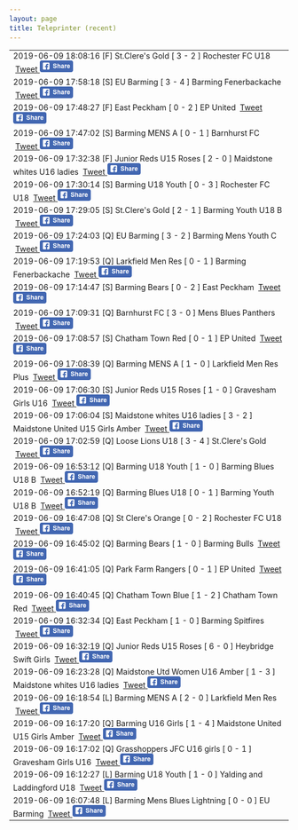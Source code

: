 ```yaml
---
layout: page
title: Teleprinter (recent)
---
```


<table><tr><td>2019-06-09 18:08:16 [F] St.Clere's Gold [ 3 - 2 ] Rochester FC U18 &nbsp;<a class="" href="https://twitter.com/intent/tweet?text=[F]+St.Clere's+Gold+[+3+-+2+]+Rochester+FC+U18&hashtags=BYFCtournament2017">Tweet</a><a href="https://www.facebook.com/sharer/sharer.php?u=http%3A%2F%2Ftournament.barmingyouth.co.uk%2Fteleprinter.html
&picture=https%3A%2F%2Fscontent-lhr3-1.xx.fbcdn.net%2Fv%2Ft1.0-9%2F10906024_1597801090451427_3821196858506344826_n.jpg%3Foh%3Db070fab9d4cc6d0fa728858df853d53b%26oe%3D59B17872
  &title=Barming%20Youth%20Football%20Club%20tournament%202017%3A%20result
  &quote=[F]+St.Clere's+Gold+[+3+-+2+]+Rochester+FC+U18
  &description=[F]+St.Clere's+Gold+[+3+-+2+]+Rochester+FC+U18" target="_blank">
    <img src="assets/images/facebook-share-button-60.png" alt="Share on Facebook">
    </a></td></tr>
<tr><td>2019-06-09 17:58:18 [S] EU Barming [ 3 - 4 ] Barming Fenerbackache &nbsp;<a class="" href="https://twitter.com/intent/tweet?text=[S]+EU+Barming+[+3+-+4+]+Barming+Fenerbackache&hashtags=BYFCtournament2017">Tweet</a><a href="https://www.facebook.com/sharer/sharer.php?u=http%3A%2F%2Ftournament.barmingyouth.co.uk%2Fteleprinter.html
&picture=https%3A%2F%2Fscontent-lhr3-1.xx.fbcdn.net%2Fv%2Ft1.0-9%2F10906024_1597801090451427_3821196858506344826_n.jpg%3Foh%3Db070fab9d4cc6d0fa728858df853d53b%26oe%3D59B17872
  &title=Barming%20Youth%20Football%20Club%20tournament%202017%3A%20result
  &quote=[S]+EU+Barming+[+3+-+4+]+Barming+Fenerbackache
  &description=[S]+EU+Barming+[+3+-+4+]+Barming+Fenerbackache" target="_blank">
    <img src="assets/images/facebook-share-button-60.png" alt="Share on Facebook">
    </a></td></tr>
<tr><td>2019-06-09 17:48:27 [F] East Peckham  [ 0 - 2 ] EP United &nbsp;<a class="" href="https://twitter.com/intent/tweet?text=[F]+East+Peckham++[+0+-+2+]+EP+United&hashtags=BYFCtournament2017">Tweet</a><a href="https://www.facebook.com/sharer/sharer.php?u=http%3A%2F%2Ftournament.barmingyouth.co.uk%2Fteleprinter.html
&picture=https%3A%2F%2Fscontent-lhr3-1.xx.fbcdn.net%2Fv%2Ft1.0-9%2F10906024_1597801090451427_3821196858506344826_n.jpg%3Foh%3Db070fab9d4cc6d0fa728858df853d53b%26oe%3D59B17872
  &title=Barming%20Youth%20Football%20Club%20tournament%202017%3A%20result
  &quote=[F]+East+Peckham++[+0+-+2+]+EP+United
  &description=[F]+East+Peckham++[+0+-+2+]+EP+United" target="_blank">
    <img src="assets/images/facebook-share-button-60.png" alt="Share on Facebook">
    </a></td></tr>
<tr><td>2019-06-09 17:47:02 [S] Barming MENS A [ 0 - 1 ] Barnhurst FC &nbsp;<a class="" href="https://twitter.com/intent/tweet?text=[S]+Barming+MENS+A+[+0+-+1+]+Barnhurst+FC&hashtags=BYFCtournament2017">Tweet</a><a href="https://www.facebook.com/sharer/sharer.php?u=http%3A%2F%2Ftournament.barmingyouth.co.uk%2Fteleprinter.html
&picture=https%3A%2F%2Fscontent-lhr3-1.xx.fbcdn.net%2Fv%2Ft1.0-9%2F10906024_1597801090451427_3821196858506344826_n.jpg%3Foh%3Db070fab9d4cc6d0fa728858df853d53b%26oe%3D59B17872
  &title=Barming%20Youth%20Football%20Club%20tournament%202017%3A%20result
  &quote=[S]+Barming+MENS+A+[+0+-+1+]+Barnhurst+FC
  &description=[S]+Barming+MENS+A+[+0+-+1+]+Barnhurst+FC" target="_blank">
    <img src="assets/images/facebook-share-button-60.png" alt="Share on Facebook">
    </a></td></tr>
<tr><td>2019-06-09 17:32:38 [F] Junior Reds U15 Roses [ 2 - 0 ] Maidstone whites U16 ladies &nbsp;<a class="" href="https://twitter.com/intent/tweet?text=[F]+Junior+Reds+U15+Roses+[+2+-+0+]+Maidstone+whites+U16+ladies&hashtags=BYFCtournament2017">Tweet</a><a href="https://www.facebook.com/sharer/sharer.php?u=http%3A%2F%2Ftournament.barmingyouth.co.uk%2Fteleprinter.html
&picture=https%3A%2F%2Fscontent-lhr3-1.xx.fbcdn.net%2Fv%2Ft1.0-9%2F10906024_1597801090451427_3821196858506344826_n.jpg%3Foh%3Db070fab9d4cc6d0fa728858df853d53b%26oe%3D59B17872
  &title=Barming%20Youth%20Football%20Club%20tournament%202017%3A%20result
  &quote=[F]+Junior+Reds+U15+Roses+[+2+-+0+]+Maidstone+whites+U16+ladies
  &description=[F]+Junior+Reds+U15+Roses+[+2+-+0+]+Maidstone+whites+U16+ladies" target="_blank">
    <img src="assets/images/facebook-share-button-60.png" alt="Share on Facebook">
    </a></td></tr>
<tr><td>2019-06-09 17:30:14 [S] Barming U18 Youth [ 0 - 3 ] Rochester FC U18 &nbsp;<a class="" href="https://twitter.com/intent/tweet?text=[S]+Barming+U18+Youth+[+0+-+3+]+Rochester+FC+U18&hashtags=BYFCtournament2017">Tweet</a><a href="https://www.facebook.com/sharer/sharer.php?u=http%3A%2F%2Ftournament.barmingyouth.co.uk%2Fteleprinter.html
&picture=https%3A%2F%2Fscontent-lhr3-1.xx.fbcdn.net%2Fv%2Ft1.0-9%2F10906024_1597801090451427_3821196858506344826_n.jpg%3Foh%3Db070fab9d4cc6d0fa728858df853d53b%26oe%3D59B17872
  &title=Barming%20Youth%20Football%20Club%20tournament%202017%3A%20result
  &quote=[S]+Barming+U18+Youth+[+0+-+3+]+Rochester+FC+U18
  &description=[S]+Barming+U18+Youth+[+0+-+3+]+Rochester+FC+U18" target="_blank">
    <img src="assets/images/facebook-share-button-60.png" alt="Share on Facebook">
    </a></td></tr>
<tr><td>2019-06-09 17:29:05 [S] St.Clere's Gold [ 2 - 1 ] Barming Youth U18 B &nbsp;<a class="" href="https://twitter.com/intent/tweet?text=[S]+St.Clere's+Gold+[+2+-+1+]+Barming+Youth+U18+B&hashtags=BYFCtournament2017">Tweet</a><a href="https://www.facebook.com/sharer/sharer.php?u=http%3A%2F%2Ftournament.barmingyouth.co.uk%2Fteleprinter.html
&picture=https%3A%2F%2Fscontent-lhr3-1.xx.fbcdn.net%2Fv%2Ft1.0-9%2F10906024_1597801090451427_3821196858506344826_n.jpg%3Foh%3Db070fab9d4cc6d0fa728858df853d53b%26oe%3D59B17872
  &title=Barming%20Youth%20Football%20Club%20tournament%202017%3A%20result
  &quote=[S]+St.Clere's+Gold+[+2+-+1+]+Barming+Youth+U18+B
  &description=[S]+St.Clere's+Gold+[+2+-+1+]+Barming+Youth+U18+B" target="_blank">
    <img src="assets/images/facebook-share-button-60.png" alt="Share on Facebook">
    </a></td></tr>
<tr><td>2019-06-09 17:24:03 [Q] EU Barming [ 3 - 2 ] Barming Mens Youth C &nbsp;<a class="" href="https://twitter.com/intent/tweet?text=[Q]+EU+Barming+[+3+-+2+]+Barming+Mens+Youth+C&hashtags=BYFCtournament2017">Tweet</a><a href="https://www.facebook.com/sharer/sharer.php?u=http%3A%2F%2Ftournament.barmingyouth.co.uk%2Fteleprinter.html
&picture=https%3A%2F%2Fscontent-lhr3-1.xx.fbcdn.net%2Fv%2Ft1.0-9%2F10906024_1597801090451427_3821196858506344826_n.jpg%3Foh%3Db070fab9d4cc6d0fa728858df853d53b%26oe%3D59B17872
  &title=Barming%20Youth%20Football%20Club%20tournament%202017%3A%20result
  &quote=[Q]+EU+Barming+[+3+-+2+]+Barming+Mens+Youth+C
  &description=[Q]+EU+Barming+[+3+-+2+]+Barming+Mens+Youth+C" target="_blank">
    <img src="assets/images/facebook-share-button-60.png" alt="Share on Facebook">
    </a></td></tr>
<tr><td>2019-06-09 17:19:53 [Q] Larkfield Men Res [ 0 - 1 ] Barming Fenerbackache &nbsp;<a class="" href="https://twitter.com/intent/tweet?text=[Q]+Larkfield+Men+Res+[+0+-+1+]+Barming+Fenerbackache&hashtags=BYFCtournament2017">Tweet</a><a href="https://www.facebook.com/sharer/sharer.php?u=http%3A%2F%2Ftournament.barmingyouth.co.uk%2Fteleprinter.html
&picture=https%3A%2F%2Fscontent-lhr3-1.xx.fbcdn.net%2Fv%2Ft1.0-9%2F10906024_1597801090451427_3821196858506344826_n.jpg%3Foh%3Db070fab9d4cc6d0fa728858df853d53b%26oe%3D59B17872
  &title=Barming%20Youth%20Football%20Club%20tournament%202017%3A%20result
  &quote=[Q]+Larkfield+Men+Res+[+0+-+1+]+Barming+Fenerbackache
  &description=[Q]+Larkfield+Men+Res+[+0+-+1+]+Barming+Fenerbackache" target="_blank">
    <img src="assets/images/facebook-share-button-60.png" alt="Share on Facebook">
    </a></td></tr>
<tr><td>2019-06-09 17:14:47 [S] Barming Bears [ 0 - 2 ] East Peckham  &nbsp;<a class="" href="https://twitter.com/intent/tweet?text=[S]+Barming+Bears+[+0+-+2+]+East+Peckham+&hashtags=BYFCtournament2017">Tweet</a><a href="https://www.facebook.com/sharer/sharer.php?u=http%3A%2F%2Ftournament.barmingyouth.co.uk%2Fteleprinter.html
&picture=https%3A%2F%2Fscontent-lhr3-1.xx.fbcdn.net%2Fv%2Ft1.0-9%2F10906024_1597801090451427_3821196858506344826_n.jpg%3Foh%3Db070fab9d4cc6d0fa728858df853d53b%26oe%3D59B17872
  &title=Barming%20Youth%20Football%20Club%20tournament%202017%3A%20result
  &quote=[S]+Barming+Bears+[+0+-+2+]+East+Peckham+
  &description=[S]+Barming+Bears+[+0+-+2+]+East+Peckham+" target="_blank">
    <img src="assets/images/facebook-share-button-60.png" alt="Share on Facebook">
    </a></td></tr>
<tr><td>2019-06-09 17:09:31 [Q] Barnhurst FC [ 3 - 0 ] Mens Blues Panthers &nbsp;<a class="" href="https://twitter.com/intent/tweet?text=[Q]+Barnhurst+FC+[+3+-+0+]+Mens+Blues+Panthers&hashtags=BYFCtournament2017">Tweet</a><a href="https://www.facebook.com/sharer/sharer.php?u=http%3A%2F%2Ftournament.barmingyouth.co.uk%2Fteleprinter.html
&picture=https%3A%2F%2Fscontent-lhr3-1.xx.fbcdn.net%2Fv%2Ft1.0-9%2F10906024_1597801090451427_3821196858506344826_n.jpg%3Foh%3Db070fab9d4cc6d0fa728858df853d53b%26oe%3D59B17872
  &title=Barming%20Youth%20Football%20Club%20tournament%202017%3A%20result
  &quote=[Q]+Barnhurst+FC+[+3+-+0+]+Mens+Blues+Panthers
  &description=[Q]+Barnhurst+FC+[+3+-+0+]+Mens+Blues+Panthers" target="_blank">
    <img src="assets/images/facebook-share-button-60.png" alt="Share on Facebook">
    </a></td></tr>
<tr><td>2019-06-09 17:08:57 [S] Chatham Town Red [ 0 - 1 ] EP United &nbsp;<a class="" href="https://twitter.com/intent/tweet?text=[S]+Chatham+Town+Red+[+0+-+1+]+EP+United&hashtags=BYFCtournament2017">Tweet</a><a href="https://www.facebook.com/sharer/sharer.php?u=http%3A%2F%2Ftournament.barmingyouth.co.uk%2Fteleprinter.html
&picture=https%3A%2F%2Fscontent-lhr3-1.xx.fbcdn.net%2Fv%2Ft1.0-9%2F10906024_1597801090451427_3821196858506344826_n.jpg%3Foh%3Db070fab9d4cc6d0fa728858df853d53b%26oe%3D59B17872
  &title=Barming%20Youth%20Football%20Club%20tournament%202017%3A%20result
  &quote=[S]+Chatham+Town+Red+[+0+-+1+]+EP+United
  &description=[S]+Chatham+Town+Red+[+0+-+1+]+EP+United" target="_blank">
    <img src="assets/images/facebook-share-button-60.png" alt="Share on Facebook">
    </a></td></tr>
<tr><td>2019-06-09 17:08:39 [Q] Barming MENS A [ 1 - 0 ] Larkfield Men Res Plus &nbsp;<a class="" href="https://twitter.com/intent/tweet?text=[Q]+Barming+MENS+A+[+1+-+0+]+Larkfield+Men+Res+Plus&hashtags=BYFCtournament2017">Tweet</a><a href="https://www.facebook.com/sharer/sharer.php?u=http%3A%2F%2Ftournament.barmingyouth.co.uk%2Fteleprinter.html
&picture=https%3A%2F%2Fscontent-lhr3-1.xx.fbcdn.net%2Fv%2Ft1.0-9%2F10906024_1597801090451427_3821196858506344826_n.jpg%3Foh%3Db070fab9d4cc6d0fa728858df853d53b%26oe%3D59B17872
  &title=Barming%20Youth%20Football%20Club%20tournament%202017%3A%20result
  &quote=[Q]+Barming+MENS+A+[+1+-+0+]+Larkfield+Men+Res+Plus
  &description=[Q]+Barming+MENS+A+[+1+-+0+]+Larkfield+Men+Res+Plus" target="_blank">
    <img src="assets/images/facebook-share-button-60.png" alt="Share on Facebook">
    </a></td></tr>
<tr><td>2019-06-09 17:06:30 [S] Junior Reds U15 Roses [ 1 - 0 ] Gravesham Girls U16 &nbsp;<a class="" href="https://twitter.com/intent/tweet?text=[S]+Junior+Reds+U15+Roses+[+1+-+0+]+Gravesham+Girls+U16&hashtags=BYFCtournament2017">Tweet</a><a href="https://www.facebook.com/sharer/sharer.php?u=http%3A%2F%2Ftournament.barmingyouth.co.uk%2Fteleprinter.html
&picture=https%3A%2F%2Fscontent-lhr3-1.xx.fbcdn.net%2Fv%2Ft1.0-9%2F10906024_1597801090451427_3821196858506344826_n.jpg%3Foh%3Db070fab9d4cc6d0fa728858df853d53b%26oe%3D59B17872
  &title=Barming%20Youth%20Football%20Club%20tournament%202017%3A%20result
  &quote=[S]+Junior+Reds+U15+Roses+[+1+-+0+]+Gravesham+Girls+U16
  &description=[S]+Junior+Reds+U15+Roses+[+1+-+0+]+Gravesham+Girls+U16" target="_blank">
    <img src="assets/images/facebook-share-button-60.png" alt="Share on Facebook">
    </a></td></tr>
<tr><td>2019-06-09 17:06:04 [S] Maidstone whites U16 ladies [ 3 - 2 ] Maidstone United U15 Girls Amber &nbsp;<a class="" href="https://twitter.com/intent/tweet?text=[S]+Maidstone+whites+U16+ladies+[+3+-+2+]+Maidstone+United+U15+Girls+Amber&hashtags=BYFCtournament2017">Tweet</a><a href="https://www.facebook.com/sharer/sharer.php?u=http%3A%2F%2Ftournament.barmingyouth.co.uk%2Fteleprinter.html
&picture=https%3A%2F%2Fscontent-lhr3-1.xx.fbcdn.net%2Fv%2Ft1.0-9%2F10906024_1597801090451427_3821196858506344826_n.jpg%3Foh%3Db070fab9d4cc6d0fa728858df853d53b%26oe%3D59B17872
  &title=Barming%20Youth%20Football%20Club%20tournament%202017%3A%20result
  &quote=[S]+Maidstone+whites+U16+ladies+[+3+-+2+]+Maidstone+United+U15+Girls+Amber
  &description=[S]+Maidstone+whites+U16+ladies+[+3+-+2+]+Maidstone+United+U15+Girls+Amber" target="_blank">
    <img src="assets/images/facebook-share-button-60.png" alt="Share on Facebook">
    </a></td></tr>
<tr><td>2019-06-09 17:02:59 [Q] Loose Lions U18 [ 3 - 4 ] St.Clere's Gold &nbsp;<a class="" href="https://twitter.com/intent/tweet?text=[Q]+Loose+Lions+U18+[+3+-+4+]+St.Clere's+Gold&hashtags=BYFCtournament2017">Tweet</a><a href="https://www.facebook.com/sharer/sharer.php?u=http%3A%2F%2Ftournament.barmingyouth.co.uk%2Fteleprinter.html
&picture=https%3A%2F%2Fscontent-lhr3-1.xx.fbcdn.net%2Fv%2Ft1.0-9%2F10906024_1597801090451427_3821196858506344826_n.jpg%3Foh%3Db070fab9d4cc6d0fa728858df853d53b%26oe%3D59B17872
  &title=Barming%20Youth%20Football%20Club%20tournament%202017%3A%20result
  &quote=[Q]+Loose+Lions+U18+[+3+-+4+]+St.Clere's+Gold
  &description=[Q]+Loose+Lions+U18+[+3+-+4+]+St.Clere's+Gold" target="_blank">
    <img src="assets/images/facebook-share-button-60.png" alt="Share on Facebook">
    </a></td></tr>
<tr><td>2019-06-09 16:53:12 [Q] Barming U18 Youth [ 1 - 0 ] Barming Blues U18 B &nbsp;<a class="" href="https://twitter.com/intent/tweet?text=[Q]+Barming+U18+Youth+[+1+-+0+]+Barming+Blues+U18+B&hashtags=BYFCtournament2017">Tweet</a><a href="https://www.facebook.com/sharer/sharer.php?u=http%3A%2F%2Ftournament.barmingyouth.co.uk%2Fteleprinter.html
&picture=https%3A%2F%2Fscontent-lhr3-1.xx.fbcdn.net%2Fv%2Ft1.0-9%2F10906024_1597801090451427_3821196858506344826_n.jpg%3Foh%3Db070fab9d4cc6d0fa728858df853d53b%26oe%3D59B17872
  &title=Barming%20Youth%20Football%20Club%20tournament%202017%3A%20result
  &quote=[Q]+Barming+U18+Youth+[+1+-+0+]+Barming+Blues+U18+B
  &description=[Q]+Barming+U18+Youth+[+1+-+0+]+Barming+Blues+U18+B" target="_blank">
    <img src="assets/images/facebook-share-button-60.png" alt="Share on Facebook">
    </a></td></tr>
<tr><td>2019-06-09 16:52:19 [Q] Barming Blues U18 [ 0 - 1 ] Barming Youth U18 B &nbsp;<a class="" href="https://twitter.com/intent/tweet?text=[Q]+Barming+Blues+U18+[+0+-+1+]+Barming+Youth+U18+B&hashtags=BYFCtournament2017">Tweet</a><a href="https://www.facebook.com/sharer/sharer.php?u=http%3A%2F%2Ftournament.barmingyouth.co.uk%2Fteleprinter.html
&picture=https%3A%2F%2Fscontent-lhr3-1.xx.fbcdn.net%2Fv%2Ft1.0-9%2F10906024_1597801090451427_3821196858506344826_n.jpg%3Foh%3Db070fab9d4cc6d0fa728858df853d53b%26oe%3D59B17872
  &title=Barming%20Youth%20Football%20Club%20tournament%202017%3A%20result
  &quote=[Q]+Barming+Blues+U18+[+0+-+1+]+Barming+Youth+U18+B
  &description=[Q]+Barming+Blues+U18+[+0+-+1+]+Barming+Youth+U18+B" target="_blank">
    <img src="assets/images/facebook-share-button-60.png" alt="Share on Facebook">
    </a></td></tr>
<tr><td>2019-06-09 16:47:08 [Q] St Clere's Orange [ 0 - 2 ] Rochester FC U18 &nbsp;<a class="" href="https://twitter.com/intent/tweet?text=[Q]+St+Clere's+Orange+[+0+-+2+]+Rochester+FC+U18&hashtags=BYFCtournament2017">Tweet</a><a href="https://www.facebook.com/sharer/sharer.php?u=http%3A%2F%2Ftournament.barmingyouth.co.uk%2Fteleprinter.html
&picture=https%3A%2F%2Fscontent-lhr3-1.xx.fbcdn.net%2Fv%2Ft1.0-9%2F10906024_1597801090451427_3821196858506344826_n.jpg%3Foh%3Db070fab9d4cc6d0fa728858df853d53b%26oe%3D59B17872
  &title=Barming%20Youth%20Football%20Club%20tournament%202017%3A%20result
  &quote=[Q]+St+Clere's+Orange+[+0+-+2+]+Rochester+FC+U18
  &description=[Q]+St+Clere's+Orange+[+0+-+2+]+Rochester+FC+U18" target="_blank">
    <img src="assets/images/facebook-share-button-60.png" alt="Share on Facebook">
    </a></td></tr>
<tr><td>2019-06-09 16:45:02 [Q] Barming Bears [ 1 - 0 ] Barming Bulls &nbsp;<a class="" href="https://twitter.com/intent/tweet?text=[Q]+Barming+Bears+[+1+-+0+]+Barming+Bulls&hashtags=BYFCtournament2017">Tweet</a><a href="https://www.facebook.com/sharer/sharer.php?u=http%3A%2F%2Ftournament.barmingyouth.co.uk%2Fteleprinter.html
&picture=https%3A%2F%2Fscontent-lhr3-1.xx.fbcdn.net%2Fv%2Ft1.0-9%2F10906024_1597801090451427_3821196858506344826_n.jpg%3Foh%3Db070fab9d4cc6d0fa728858df853d53b%26oe%3D59B17872
  &title=Barming%20Youth%20Football%20Club%20tournament%202017%3A%20result
  &quote=[Q]+Barming+Bears+[+1+-+0+]+Barming+Bulls
  &description=[Q]+Barming+Bears+[+1+-+0+]+Barming+Bulls" target="_blank">
    <img src="assets/images/facebook-share-button-60.png" alt="Share on Facebook">
    </a></td></tr>
<tr><td>2019-06-09 16:41:05 [Q] Park Farm Rangers [ 0 - 1 ] EP United &nbsp;<a class="" href="https://twitter.com/intent/tweet?text=[Q]+Park+Farm+Rangers+[+0+-+1+]+EP+United&hashtags=BYFCtournament2017">Tweet</a><a href="https://www.facebook.com/sharer/sharer.php?u=http%3A%2F%2Ftournament.barmingyouth.co.uk%2Fteleprinter.html
&picture=https%3A%2F%2Fscontent-lhr3-1.xx.fbcdn.net%2Fv%2Ft1.0-9%2F10906024_1597801090451427_3821196858506344826_n.jpg%3Foh%3Db070fab9d4cc6d0fa728858df853d53b%26oe%3D59B17872
  &title=Barming%20Youth%20Football%20Club%20tournament%202017%3A%20result
  &quote=[Q]+Park+Farm+Rangers+[+0+-+1+]+EP+United
  &description=[Q]+Park+Farm+Rangers+[+0+-+1+]+EP+United" target="_blank">
    <img src="assets/images/facebook-share-button-60.png" alt="Share on Facebook">
    </a></td></tr>
<tr><td>2019-06-09 16:40:45 [Q] Chatham Town Blue [ 1 - 2 ] Chatham Town Red &nbsp;<a class="" href="https://twitter.com/intent/tweet?text=[Q]+Chatham+Town+Blue+[+1+-+2+]+Chatham+Town+Red&hashtags=BYFCtournament2017">Tweet</a><a href="https://www.facebook.com/sharer/sharer.php?u=http%3A%2F%2Ftournament.barmingyouth.co.uk%2Fteleprinter.html
&picture=https%3A%2F%2Fscontent-lhr3-1.xx.fbcdn.net%2Fv%2Ft1.0-9%2F10906024_1597801090451427_3821196858506344826_n.jpg%3Foh%3Db070fab9d4cc6d0fa728858df853d53b%26oe%3D59B17872
  &title=Barming%20Youth%20Football%20Club%20tournament%202017%3A%20result
  &quote=[Q]+Chatham+Town+Blue+[+1+-+2+]+Chatham+Town+Red
  &description=[Q]+Chatham+Town+Blue+[+1+-+2+]+Chatham+Town+Red" target="_blank">
    <img src="assets/images/facebook-share-button-60.png" alt="Share on Facebook">
    </a></td></tr>
<tr><td>2019-06-09 16:32:34 [Q] East Peckham  [ 1 - 0 ] Barming Spitfires &nbsp;<a class="" href="https://twitter.com/intent/tweet?text=[Q]+East+Peckham++[+1+-+0+]+Barming+Spitfires&hashtags=BYFCtournament2017">Tweet</a><a href="https://www.facebook.com/sharer/sharer.php?u=http%3A%2F%2Ftournament.barmingyouth.co.uk%2Fteleprinter.html
&picture=https%3A%2F%2Fscontent-lhr3-1.xx.fbcdn.net%2Fv%2Ft1.0-9%2F10906024_1597801090451427_3821196858506344826_n.jpg%3Foh%3Db070fab9d4cc6d0fa728858df853d53b%26oe%3D59B17872
  &title=Barming%20Youth%20Football%20Club%20tournament%202017%3A%20result
  &quote=[Q]+East+Peckham++[+1+-+0+]+Barming+Spitfires
  &description=[Q]+East+Peckham++[+1+-+0+]+Barming+Spitfires" target="_blank">
    <img src="assets/images/facebook-share-button-60.png" alt="Share on Facebook">
    </a></td></tr>
<tr><td>2019-06-09 16:32:19 [Q] Junior Reds U15 Roses [ 6 - 0 ] Heybridge Swift Girls &nbsp;<a class="" href="https://twitter.com/intent/tweet?text=[Q]+Junior+Reds+U15+Roses+[+6+-+0+]+Heybridge+Swift+Girls&hashtags=BYFCtournament2017">Tweet</a><a href="https://www.facebook.com/sharer/sharer.php?u=http%3A%2F%2Ftournament.barmingyouth.co.uk%2Fteleprinter.html
&picture=https%3A%2F%2Fscontent-lhr3-1.xx.fbcdn.net%2Fv%2Ft1.0-9%2F10906024_1597801090451427_3821196858506344826_n.jpg%3Foh%3Db070fab9d4cc6d0fa728858df853d53b%26oe%3D59B17872
  &title=Barming%20Youth%20Football%20Club%20tournament%202017%3A%20result
  &quote=[Q]+Junior+Reds+U15+Roses+[+6+-+0+]+Heybridge+Swift+Girls
  &description=[Q]+Junior+Reds+U15+Roses+[+6+-+0+]+Heybridge+Swift+Girls" target="_blank">
    <img src="assets/images/facebook-share-button-60.png" alt="Share on Facebook">
    </a></td></tr>
<tr><td>2019-06-09 16:23:28 [Q] Maidstone Utd Women U16 Amber [ 1 - 3 ] Maidstone whites U16 ladies &nbsp;<a class="" href="https://twitter.com/intent/tweet?text=[Q]+Maidstone+Utd+Women+U16+Amber+[+1+-+3+]+Maidstone+whites+U16+ladies&hashtags=BYFCtournament2017">Tweet</a><a href="https://www.facebook.com/sharer/sharer.php?u=http%3A%2F%2Ftournament.barmingyouth.co.uk%2Fteleprinter.html
&picture=https%3A%2F%2Fscontent-lhr3-1.xx.fbcdn.net%2Fv%2Ft1.0-9%2F10906024_1597801090451427_3821196858506344826_n.jpg%3Foh%3Db070fab9d4cc6d0fa728858df853d53b%26oe%3D59B17872
  &title=Barming%20Youth%20Football%20Club%20tournament%202017%3A%20result
  &quote=[Q]+Maidstone+Utd+Women+U16+Amber+[+1+-+3+]+Maidstone+whites+U16+ladies
  &description=[Q]+Maidstone+Utd+Women+U16+Amber+[+1+-+3+]+Maidstone+whites+U16+ladies" target="_blank">
    <img src="assets/images/facebook-share-button-60.png" alt="Share on Facebook">
    </a></td></tr>
<tr><td>2019-06-09 16:18:54 [L] Barming MENS A [ 2 - 0 ] Larkfield Men Res &nbsp;<a class="" href="https://twitter.com/intent/tweet?text=[L]+Barming+MENS+A+[+2+-+0+]+Larkfield+Men+Res&hashtags=BYFCtournament2017">Tweet</a><a href="https://www.facebook.com/sharer/sharer.php?u=http%3A%2F%2Ftournament.barmingyouth.co.uk%2Fteleprinter.html
&picture=https%3A%2F%2Fscontent-lhr3-1.xx.fbcdn.net%2Fv%2Ft1.0-9%2F10906024_1597801090451427_3821196858506344826_n.jpg%3Foh%3Db070fab9d4cc6d0fa728858df853d53b%26oe%3D59B17872
  &title=Barming%20Youth%20Football%20Club%20tournament%202017%3A%20result
  &quote=[L]+Barming+MENS+A+[+2+-+0+]+Larkfield+Men+Res
  &description=[L]+Barming+MENS+A+[+2+-+0+]+Larkfield+Men+Res" target="_blank">
    <img src="assets/images/facebook-share-button-60.png" alt="Share on Facebook">
    </a></td></tr>
<tr><td>2019-06-09 16:17:20 [Q] Barming U16 Girls  [ 1 - 4 ] Maidstone United U15 Girls Amber &nbsp;<a class="" href="https://twitter.com/intent/tweet?text=[Q]+Barming+U16+Girls++[+1+-+4+]+Maidstone+United+U15+Girls+Amber&hashtags=BYFCtournament2017">Tweet</a><a href="https://www.facebook.com/sharer/sharer.php?u=http%3A%2F%2Ftournament.barmingyouth.co.uk%2Fteleprinter.html
&picture=https%3A%2F%2Fscontent-lhr3-1.xx.fbcdn.net%2Fv%2Ft1.0-9%2F10906024_1597801090451427_3821196858506344826_n.jpg%3Foh%3Db070fab9d4cc6d0fa728858df853d53b%26oe%3D59B17872
  &title=Barming%20Youth%20Football%20Club%20tournament%202017%3A%20result
  &quote=[Q]+Barming+U16+Girls++[+1+-+4+]+Maidstone+United+U15+Girls+Amber
  &description=[Q]+Barming+U16+Girls++[+1+-+4+]+Maidstone+United+U15+Girls+Amber" target="_blank">
    <img src="assets/images/facebook-share-button-60.png" alt="Share on Facebook">
    </a></td></tr>
<tr><td>2019-06-09 16:17:02 [Q] Grasshoppers JFC U16 girls [ 0 - 1 ] Gravesham Girls U16 &nbsp;<a class="" href="https://twitter.com/intent/tweet?text=[Q]+Grasshoppers+JFC+U16+girls+[+0+-+1+]+Gravesham+Girls+U16&hashtags=BYFCtournament2017">Tweet</a><a href="https://www.facebook.com/sharer/sharer.php?u=http%3A%2F%2Ftournament.barmingyouth.co.uk%2Fteleprinter.html
&picture=https%3A%2F%2Fscontent-lhr3-1.xx.fbcdn.net%2Fv%2Ft1.0-9%2F10906024_1597801090451427_3821196858506344826_n.jpg%3Foh%3Db070fab9d4cc6d0fa728858df853d53b%26oe%3D59B17872
  &title=Barming%20Youth%20Football%20Club%20tournament%202017%3A%20result
  &quote=[Q]+Grasshoppers+JFC+U16+girls+[+0+-+1+]+Gravesham+Girls+U16
  &description=[Q]+Grasshoppers+JFC+U16+girls+[+0+-+1+]+Gravesham+Girls+U16" target="_blank">
    <img src="assets/images/facebook-share-button-60.png" alt="Share on Facebook">
    </a></td></tr>
<tr><td>2019-06-09 16:12:27 [L] Barming U18 Youth [ 1 - 0 ] Yalding and Laddingford U18 &nbsp;<a class="" href="https://twitter.com/intent/tweet?text=[L]+Barming+U18+Youth+[+1+-+0+]+Yalding+and+Laddingford+U18&hashtags=BYFCtournament2017">Tweet</a><a href="https://www.facebook.com/sharer/sharer.php?u=http%3A%2F%2Ftournament.barmingyouth.co.uk%2Fteleprinter.html
&picture=https%3A%2F%2Fscontent-lhr3-1.xx.fbcdn.net%2Fv%2Ft1.0-9%2F10906024_1597801090451427_3821196858506344826_n.jpg%3Foh%3Db070fab9d4cc6d0fa728858df853d53b%26oe%3D59B17872
  &title=Barming%20Youth%20Football%20Club%20tournament%202017%3A%20result
  &quote=[L]+Barming+U18+Youth+[+1+-+0+]+Yalding+and+Laddingford+U18
  &description=[L]+Barming+U18+Youth+[+1+-+0+]+Yalding+and+Laddingford+U18" target="_blank">
    <img src="assets/images/facebook-share-button-60.png" alt="Share on Facebook">
    </a></td></tr>
<tr><td>2019-06-09 16:07:48 [L] Barming Mens Blues Lightning  [ 0 - 0 ] EU Barming &nbsp;<a class="" href="https://twitter.com/intent/tweet?text=[L]+Barming+Mens+Blues+Lightning++[+0+-+0+]+EU+Barming&hashtags=BYFCtournament2017">Tweet</a><a href="https://www.facebook.com/sharer/sharer.php?u=http%3A%2F%2Ftournament.barmingyouth.co.uk%2Fteleprinter.html
&picture=https%3A%2F%2Fscontent-lhr3-1.xx.fbcdn.net%2Fv%2Ft1.0-9%2F10906024_1597801090451427_3821196858506344826_n.jpg%3Foh%3Db070fab9d4cc6d0fa728858df853d53b%26oe%3D59B17872
  &title=Barming%20Youth%20Football%20Club%20tournament%202017%3A%20result
  &quote=[L]+Barming+Mens+Blues+Lightning++[+0+-+0+]+EU+Barming
  &description=[L]+Barming+Mens+Blues+Lightning++[+0+-+0+]+EU+Barming" target="_blank">
    <img src="assets/images/facebook-share-button-60.png" alt="Share on Facebook">
    </a></td></tr></table>
